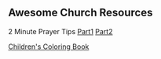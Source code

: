 ## Awesome Church Resources


2 Minute Prayer Tips [Part1](https://vimeo.com/416134733) [Part2](https://vimeo.com/418934379)

[Children's Coloring Book](https://www.likegodbook.com)

